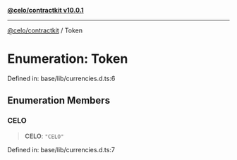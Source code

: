 [**@celo/contractkit v10.0.1**](../README.md)

***

[@celo/contractkit](../globals.md) / Token

# Enumeration: Token

Defined in: base/lib/currencies.d.ts:6

## Enumeration Members

### CELO

> **CELO**: `"CELO"`

Defined in: base/lib/currencies.d.ts:7
